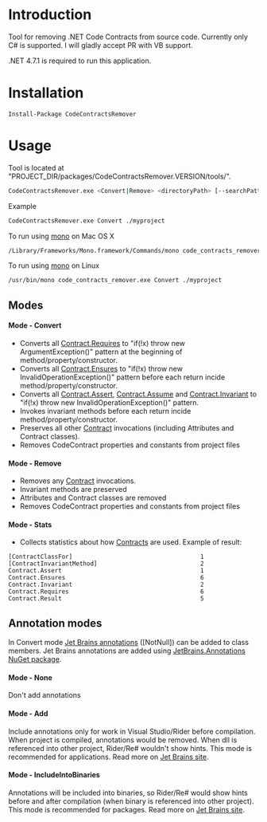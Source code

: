 Introduction
============
Tool for removing .NET Code Contracts from source code. 
Currently only C# is supported. I will gladly accept PR with VB support.

.NET 4.7.1 is required to run this application.

Installation
============
```
Install-Package CodeContractsRemover
```

Usage
============
Tool is located at "PROJECT_DIR/packages/CodeContractsRemover.VERSION/tools/".

```bash
CodeContractsRemover.exe <Convert|Remove> <directoryPath> [--searchPattern *.cs *.csproj] [--encoding utf-8] [--ignorePattern .svn/ ]
```
Example
```bash
CodeContractsRemover.exe Convert ./myproject
```

To run using [mono](http://www.mono-project.com/download/#download-mac) on Mac OS X
```bash
/Library/Frameworks/Mono.framework/Commands/mono code_contracts_remover.exe Convert ./myproject
```

To run using [mono](http://www.mono-project.com/download/#download-lin) on Linux
```bash
/usr/bin/mono code_contracts_remover.exe Convert ./myproject
```

## Modes

#### Mode - Convert
- Converts all [Contract.Requires](https://msdn.microsoft.com/en-us/library/system.diagnostics.contracts.contract.requires(v=vs.110).aspx) to "if(!x) throw new ArgumentException()" pattern at the beginning of method/property/constructor.
- Converts all [Contract.Ensures](https://docs.microsoft.com/en-us/dotnet/api/system.diagnostics.contracts.contract.ensures?view=netcore-3.1) to "if(!x) throw new InvalidOperationException()" pattern before each return incide method/property/constructor.
- Converts all [Contract.Assert](https://msdn.microsoft.com/en-us/library/system.diagnostics.contracts.contract.assert(v=vs.110).aspx), [Contract.Assume](https://docs.microsoft.com/en-us/dotnet/api/system.diagnostics.contracts.contract.assume?view=netcore-3.1) and [Contract.Invariant](https://docs.microsoft.com/en-us/dotnet/api/system.diagnostics.contracts.contract.invariant?view=netcore-3.1) to "if(!x) throw new InvalidOperationException()" pattern.
- Invokes invariant methods before each return incide method/property/constructor.
- Preserves all other [Contract](https://msdn.microsoft.com/en-us/library/system.diagnostics.contracts.contract(v=vs.110).aspx) invocations (including Attributes and Contract classes).
- Removes CodeContract properties and constants from project files

#### Mode - Remove
- Removes any [Contract](https://msdn.microsoft.com/en-us/library/system.diagnostics.contracts.contract(v=vs.110).aspx) invocations.
- Invariant methods are preserved
- Attributes and Contract classes are removed
- Removes CodeContract properties and constants from project files

#### Mode - Stats
- Collects statistics about how [Contracts](https://msdn.microsoft.com/en-us/library/system.diagnostics.contracts.contract(v=vs.110).aspx) are used. Example of result:
```
[ContractClassFor]                                	  1
[ContractInvariantMethod]                         	  2
Contract.Assert                                   	  1
Contract.Ensures                                  	  6
Contract.Invariant                                	  2
Contract.Requires                                 	  6
Contract.Result                                   	  5
```

## Annotation modes

In Convert mode [Jet Brains annotations](https://blog.jetbrains.com/dotnet/2018/05/02/improving-rider-resharper-code-analysis-using-jetbrains-annotations/) ([NotNull]) can be added to class members. Jet Brains annotations are added using [JetBrains.Annotations NuGet package](https://www.nuget.org/packages/JetBrains.Annotations/).

#### Mode - None
Don't add annotations

#### Mode - Add
Include annotations only for work in Visual Studio/Rider before compilation. When project is compiled, annotations would be removed. When dll is referenced into other project, Rider/Re# wouldn't show hints. This mode is recommended for applications. Read more on [Jet Brains site](https://blog.jetbrains.com/dotnet/2015/08/12/how-to-use-jetbrains-annotations-to-improve-resharper-inspections/).

#### Mode - IncludeIntoBinaries
Annotations will be included into binaries, so Rider/Re# would show hints before and after compilation (when binary is referenced into other project). This mode is recommended for packages. Read more on [Jet Brains site](https://blog.jetbrains.com/dotnet/2015/08/12/how-to-use-jetbrains-annotations-to-improve-resharper-inspections/).
		
